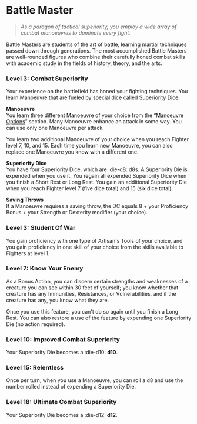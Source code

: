 # Battle Master

> *As a paragon of tactical superiority, you employ a wide array of combat manoeuvres to dominate every fight.*

Battle Masters are students of the art of battle, learning martial techniques passed down through generations. The most accomplished Battle Masters are well-rounded figures who combine their carefully honed combat skills with academic study in the fields of history, theory, and the arts.

### Level 3: Combat Superiority
Your experience on the battlefield has honed your fighting techniques. You learn Manoeuvre that are fueled by special dice called Superiority Dice.

**Manoeuvre**  
You learn three different Manoeuvre of your choice from the “[Manoeuvre Options](../../character-creation/option/manoeuvre.md)” section. Many Manoeuvre enhance an attack in some way. You can use only one Manoeuvre per attack.

You learn two additional Manoeuvre of your choice when you reach Fighter level 7, 10, and 15. Each time you learn new Manoeuvre, you can also replace one Manoeuvre you know with a different one.

**Superiority Dice**  
You have four Superiority Dice, which are :die-d8: d8s. A Superiority Die is expended when you use it. You regain all expended Superiority Dice when you finish a Short Rest or Long Rest.
You gain an additional Superiority Die when you reach Fighter level 7 (five dice total) and 15 (six dice total).

**Saving Throws**  
If a Manoeuvre requires a saving throw, the DC equals 8 + your Proficiency Bonus + your Strength or Dexterity modifier (your choice).
 
### Level 3: Student Of War

You gain proficiency with one type of Artisan's Tools of your choice, and you gain proficiency in one skill of your choice from the skills available to Fighters at level 1.

### Level 7: Know Your Enemy

As a Bonus Action, you can discern certain strengths and weaknesses of a creature you can see within 30 feet of yourself; you know whether that creature has any Immunities, Resistances, or Vulnerabilities, and if the creature has any, you know what they are.

Once you use this feature, you can't do so again until you finish a Long Rest. You can also restore a use of the feature by expending one Superiority Die (no action required).

### Level 10: Improved Combat Superiority

Your Superiority Die becomes a :die-d10: **d10**.

### Level 15: Relentless

Once per turn, when you use a Manoeuvre, you can roll a d8 and use the number rolled instead of expending a Superiority Die.

### Level 18: Ultimate Combat Superiority

Your Superiority Die becomes a :die-d12: **d12**.


